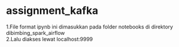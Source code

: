 # assignment_kafka

1.File format ipynb ini dimasukkan pada folder notebooks di direktory dibimbing_spark_airflow\
2.Lalu diakses lewat localhost:9999

